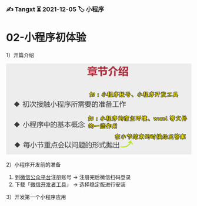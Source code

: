 ### ✍️ Tangxt ⏳ 2021-12-05 🏷️ 小程序

# 02-小程序初体验

1）开篇介绍

![开篇介绍](assets/img/2021-12-05-18-34-18.png)

2）小程序开发前的准备

1. 到[微信公众平台](https://mp.weixin.qq.com/)注册账号 -> 注册完后微信扫码登录
2. 下载「[微信开发者工具](https://developers.weixin.qq.com/miniprogram/dev/devtools/download.html)」 -> 选择稳定版进行安装

3）开发第一个小程序应用

